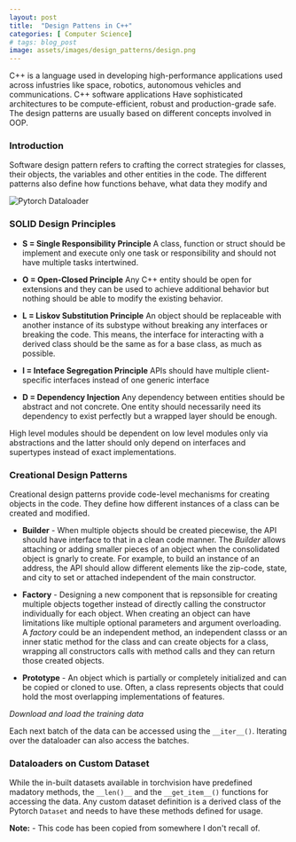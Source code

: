 ```yaml
---
layout: post
title:  "Design Pattens in C++"
categories: [ Computer Science]
# tags: blog_post
image: assets/images/design_patterns/design.png
---
```


C++ is a language used in developing high-performance applications used across infustries like space, robotics, autonomous vehicles and communications. C++ software applications Have sophisticated architectures to be compute-efficient, robust and production-grade safe. The design patterns are usually based on different concepts involved in OOP.   

### Introduction

Software design pattern refers to crafting the correct strategies for classes, their objects, the variables and other entities in the code. The different patterns also define how functions behave, what data they modify and 


![Pytorch Dataloader]({{site.baseurl}}/assets/images/dataloader/pipeline.png )

### SOLID Design Principles

* **S =  Single Responsibility Principle**
A class, function or struct should be implement and execute only one task or responsibility and should not have multiple tasks intertwined.

* **O = Open-Closed Principle**
Any C++ entity should be open for extensions and they can be used to achieve additional behavior but nothing should be able to modify the existing behavior.

* **L = Liskov Substitution Principle**
An object should be replaceable with another instance of its substype without breaking any interfaces or breaking the code. This means, the interface for interacting with a derived class should be the same as for a base class, as much as possible. 

* **I = Inteface Segregation Principle**
APIs should have multiple client-specific interfaces instead of one generic interface

* **D = Dependency Injection**
Any dependency between entities should be abstract and not concrete. One entity should necessarily need its dependency to exist perfectly but a wrapped layer should be enough.

High level modules should be dependent on low level modules only via abstractions and the latter should only depend on interfaces and supertypes instead of exact implementations.

### Creational Design Patterns 

Creational design patterns provide code-level mechanisms for creating objects in the code. They define how different instances of a class can be created and modified.
 
* **Builder** - When multiple objects should be created piecewise, the API should have interface to that in a clean code manner. The *Builder* allows attaching or adding smaller pieces of an object when the consolidated object is gnarly to create. For example, to build an instance of an address, the API should allow different elements like the zip-code, state, and city to set or attached independent of the main constructor.

* **Factory** - Designing a new component that is repsonsible for creating multiple objects together instead of directly calling the constructor individually for each object. When creating an object can have limitations like multiple optional parameters and argument overloading. A *factory* could be an independent method, an independent classs or an inner static method for the class and can create objects for a class, wrapping all constructors calls with method calls and they can return those created objects.

* **Prototype** - An object which is partially or completely initialized and can be copied or cloned to use. Often, a class represents objects that could hold the most overlapping implementations of features. 


_Download and load the training data_
<script src="https://gist.github.com/kumar-akshay324/b63d0a82c6daaea7db0ede3e1dc2ca5c.js"></script>

Each next batch of the data can be accessed using the `__iter__()`. Iterating over the dataloader can also access the batches.


### Dataloaders on Custom Dataset

While the in-built datasets available in torchvision have predefined madatory methods, the `__len()__` and the `__get_item__()` functions for accessing the data. Any custom dataset definition is a derived class of the Pytorch `Dataset` and needs to have these methods defined for usage.

**Note:** - This code has been copied from somewhere I don't recall of.

<script src="https://gist.github.com/kumar-akshay324/bb20f20889388cf80e16b14bd8154de1.js"></script>